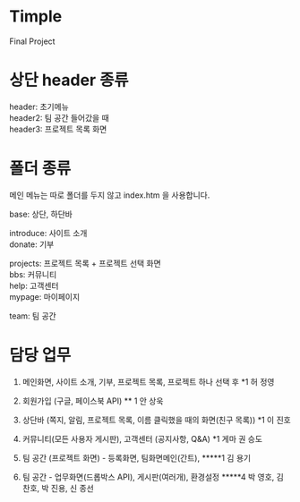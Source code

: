 Timple
======
Final Project

상단 header 종류
======
header: 초기메뉴 <br />
header2: 팀 공간 들어갔을 때 <br />
header3: 프로젝트 목록 화면 <br />

폴더 종류
======
메인 메뉴는 따로 폴더를 두지 않고 index.htm 을 사용합니다.

base: 상단, 하단바

introduce: 사이트 소개 <br />
donate: 기부 <br />

projects: 프로젝트 목록 + 프로젝트 선택 화면 <br />
bbs: 커뮤니티 <br />
help: 고객센터 <br />
mypage: 마이페이지 <br />

team: 팀 공간

담당 업무
======
1. 메인화면, 사이트 소개, 기부, 프로젝트 목록, 프로젝트 하나 선택 후 *1 허 정영

2. 회원가입 (구글, 페이스북 API) ** 1 안 상욱

3. 상단바 (쪽지, 알림, 프로젝트 목록, 이름 클릭했을 때의 화면(친구 목록)) *1 이 진호

4. 커뮤니티(모든 사용자 게시판), 고객센터 (공지사항, Q&A) *1 게마 권 승도

5. 팀 공간 (프로젝트 화면) - 등록화면, 팀화면메인(간트), *****1 김 용기

6. 팀 공간 - 업무화면(드롭박스 API), 게시판(여러개), 환경설정 *****4 박 영호, 김 찬호, 박 진용, 신 종선
